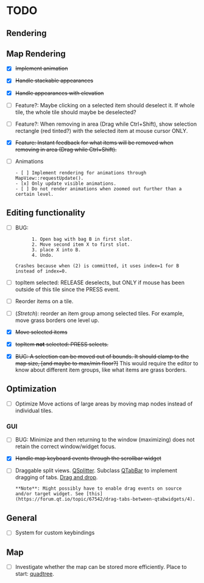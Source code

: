 # TODO

## Rendering

## Map Rendering

- [x] ~~Implement animation~~
- [x] ~~Handle stackable appearances~~
- [x] ~~Handle appearances with elevation~~
- [ ] Feature?: Maybe clicking on a selected item should deselect it. If whole tile, the whole tile should maybe be deselected?
- [ ] Feature?: When removing in area (Drag while Ctrl+Shift), show selection rectangle (red tinted?) with the selected item at mouse cursor ONLY.
- [x] ~~Feature: Instant feedback for what items will be removed when removing in area (Drag while Ctrl+Shift).~~
- [ ] Animations

      - [ ] Implement rendering for animations through MapView::requestUpdate().
      - [x] Only update visible animations.
      - [ ] Do not render animations when zoomed out further than a certain level.

## Editing functionality

- [ ] BUG:

            1. Open bag with bag B in first slot.
            2. Move second item X to first slot.
            3. place X into B.
            4. Undo.

      Crashes because when (2) is committed, it uses index=1 for B instead of index=0.

- [ ] topItem selected: RELEASE deselects, but ONLY if mouse has been outside of this tile since the PRESS event.
- [ ] Reorder items on a tile.
- [ ] (_Stretch_): reorder an item group among selected tiles. For example, move grass borders one level up.
- [x] ~~Move selected items~~
- [x] ~~topItem **not** selected: PRESS selects.~~
- [x] ~~BUG: A selection can be moved out of bounds. It should clamp to the map size, [and maybe to max/min floor?]~~
      This would require the editor to know about different item groups, like what items are grass borders.

## Optimization

- [ ] Optimize Move actions of large areas by moving map nodes instead of individual tiles.

### GUI

- [ ]
  BUG: Minimize and then returning to the window (maximizing) does not retain
  the correct window/widget focus.
- [x] ~~Handle map keyboard events through the scrollbar widget~~
- [ ] Draggable split views. [QSplitter](https://doc.qt.io/qt-5/qsplitter.html#details).
      Subclass [QTabBar](https://doc.qt.io/qt-5/qtabbar.html) to implement dragging of tabs. [Drag and drop](https://doc.qt.io/qt-5/dnd.html).

      **Note**: Might possibly have to enable drag events on source and/or target widget. See [this](https://forum.qt.io/topic/67542/drag-tabs-between-qtabwidgets/4).

## General

- [ ] System for custom keybindings

## Map

- [ ] Investigate whether the map can be stored more efficiently. Place to start: [quadtree](https://en.wikipedia.org/wiki/Quadtree).
